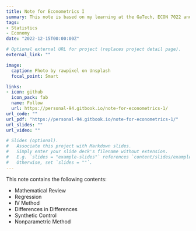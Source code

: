 ```yaml
---
title: Note for Econometrics I
summary: This note is based on my learning at the GaTech, ECON 7022 and my self-study on these topics. Thanks a lot to Professor Karen Yan's excellent teaching!
tags:
- Statistics
- Economy
date: "2022-12-15T00:00:00Z"

# Optional external URL for project (replaces project detail page).
external_link: ""

image:
  caption: Photo by rawpixel on Unsplash
  focal_point: Smart

links:
- icon: github
  icon_pack: fab
  name: Follow
  url: https://personal-94.gitbook.io/note-for-econometrics-1/
url_code: ""
url_pdf: "https://personal-94.gitbook.io/note-for-econometrics-1/"
url_slides: ""
url_video: ""

# Slides (optional).
#   Associate this project with Markdown slides.
#   Simply enter your slide deck's filename without extension.
#   E.g. `slides = "example-slides"` references `content/slides/example-slides.md`.
#   Otherwise, set `slides = ""`.
---
```


This note contains the following contents: 
  * Mathematical Review
  * Regression
  * IV Method
  * Differences in Differences
  * Synthetic Control
  * Nonparametric Method
